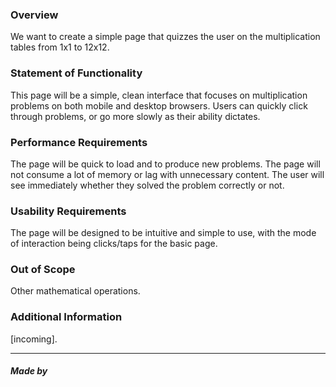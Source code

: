### Overview
We want to create a simple page that quizzes the user on the multiplication tables from 1x1 to 12x12.
	
### Statement of Functionality
This page will be a simple, clean interface that focuses on multiplication problems on both mobile and desktop browsers. Users can quickly click through problems, or go more slowly as their ability dictates.
	
### Performance Requirements
The page will be quick to load and to produce new problems. The page will not consume a lot of memory or lag with unnecessary content. The user will see immediately whether they solved the problem correctly or not.
	
### Usability Requirements
The page will be designed to be intuitive and simple to use, with the mode of interaction being clicks/taps for the basic page.

### Out of Scope
Other mathematical operations.

### Additional Information
[incoming].

----------------

#### _Made by_
